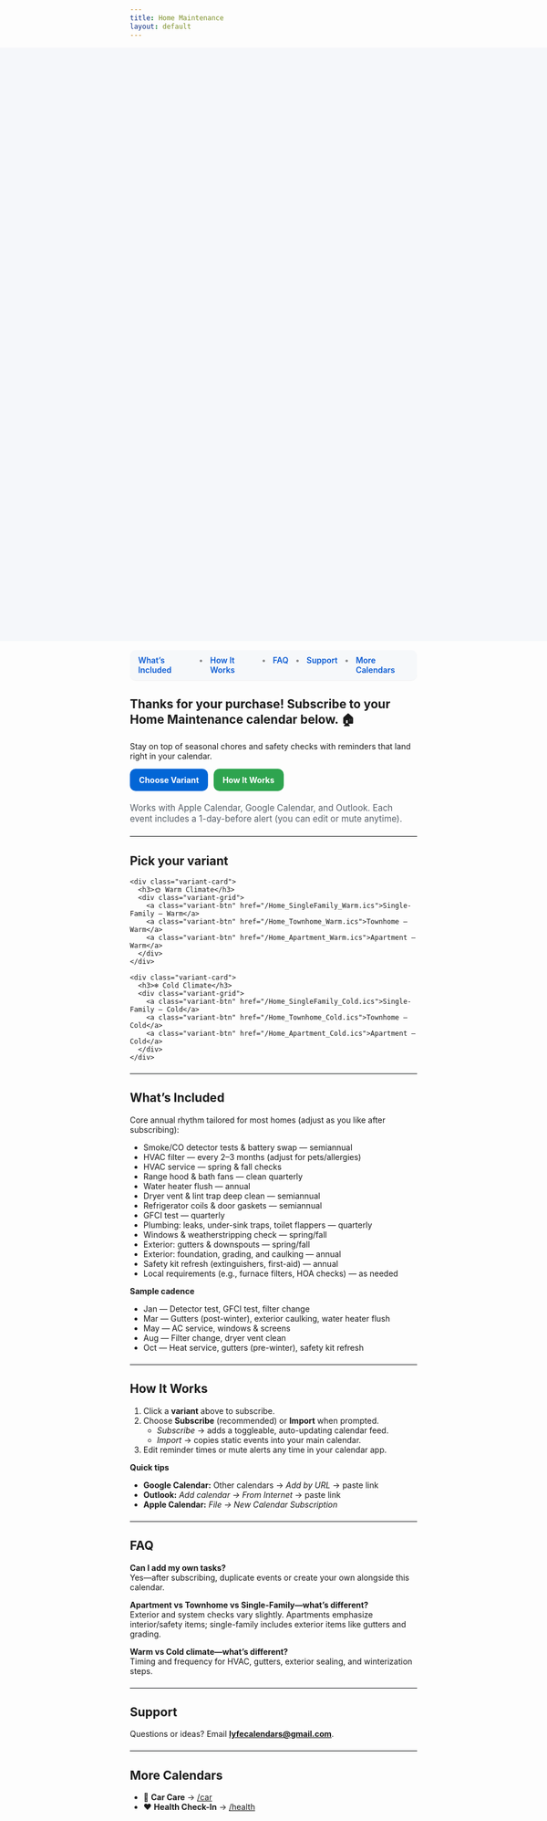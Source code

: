 ```yaml
---
title: Home Maintenance
layout: default
---
```


<!-- =================== PAGE STYLES =================== -->
<style>
/* Hide the Cayman header on this page */
.page-header { display:none !important; }

/* Full-bleed hero: edge-to-edge, tall enough to fill the top area */
.hero-bleed{
  width: 100vw;
  height: clamp(220px, 38vh, 520px);   /* fills the top of the screen */
  position: relative;
  left: 50%;
  margin-left: -50vw;
  margin-right: -50vw;
  background-repeat: no-repeat;
  background-position: center top;
  background-size: contain;            /* show the entire image (no crop) */
  background-color: #f5f7fa;           /* subtle page-matching backdrop */
  max-width: none !important;
}

/* In-page nav */
.lc-nav{
  display:flex; gap:.75rem; justify-content:center;
  background:#f6f8fa; padding:.6rem .9rem; border-radius:10px;
  margin: 1rem auto 1.25rem; width:fit-content;
  box-shadow:0 1px 0 rgba(0,0,0,.04);
}
.lc-nav a{ text-decoration:none; font-weight:600; color:#0b5bd3; }
.lc-nav a:hover{ text-decoration:underline; }
.lc-nav span{ opacity:.5 }

/* Buttons */
.lc-btns{ display:flex; gap:.6rem; flex-wrap:wrap; margin:.9rem 0 1.25rem; }
.lc-btn{
  display:inline-block; padding:.7rem 1rem; border-radius:10px;
  background:#2ea44f; color:#fff !important; font-weight:700; text-decoration:none;
}
.lc-btn.secondary{ background:#0366d6; }

/* Variant grid */
.variant-wrap{ margin:1rem 0 1.25rem; }
.variant-grid{
  display:grid; grid-template-columns: repeat(4, minmax(160px,1fr));
  gap:.6rem;
}
.variant-btn{
  display:block; text-align:center; padding:.7rem 1rem; border-radius:10px;
  background:#111827; color:#fff; font-weight:700; text-decoration:none;
}
.variant-btn:hover{ filter:brightness(1.08); }

.lc-meta{ color:#586069; font-size:.95rem; }
hr.lite{ border:0; border-top:1px solid #eaecef; margin:1.25rem 0; }

@media (max-width: 960px){
  .variant-grid{ grid-template-columns: repeat(2, minmax(160px,1fr)); }
}
@media (max-width: 560px){
  .variant-grid{ grid-template-columns: 1fr; }
}
</style>

<!-- =================== HERO IMAGE (no overlay) =================== -->
<div class="hero-bleed"
     style="background-image:url('{{ "/purchase-hero.png?v=120" | relative_url }}');">
</div>

<!-- =================== HERO IMAGE (no overlay) =================== -->
<div class="hero-bleed"
     style="background-image:url('{{ "/home-hero.png?v=1" | relative_url }}');">
</div>

<!-- =================== IN-PAGE MENU =================== -->
<div class="lc-nav" role="navigation" aria-label="Home Maintenance sections">
  <a href="#whats-included">What’s Included</a>
  <span>•</span>
  <a href="#how-it-works">How It Works</a>
  <span>•</span>
  <a href="#faq">FAQ</a>
  <span>•</span>
  <a href="#support">Support</a>
  <span>•</span>
  <a href="#more-calendars">More Calendars</a>
</div>

<!-- =================== MAIN CONTENT =================== -->
## Thanks for your purchase! Subscribe to your Home Maintenance calendar below. 🏠
Stay on top of seasonal chores and safety checks with reminders that land right in your calendar.

<div class="lc-btns">
  <a class="lc-btn secondary" href="#variants">Choose Variant</a>
  <a class="lc-btn" href="#how-it-works">How It Works</a>
</div>

<div class="lc-meta">
Works with Apple Calendar, Google Calendar, and Outlook. Each event includes a 1-day-before alert (you can edit or mute anytime).
</div>

<hr class="lite" />

## <a id="variants"></a>Pick your variant

<div class="variant-wrap">
  <div class="variant-columns">

    <div class="variant-card">
      <h3>🌞 Warm Climate</h3>
      <div class="variant-grid">
        <a class="variant-btn" href="/Home_SingleFamily_Warm.ics">Single-Family — Warm</a>
        <a class="variant-btn" href="/Home_Townhome_Warm.ics">Townhome — Warm</a>
        <a class="variant-btn" href="/Home_Apartment_Warm.ics">Apartment — Warm</a>
      </div>
    </div>

    <div class="variant-card">
      <h3>❄️ Cold Climate</h3>
      <div class="variant-grid">
        <a class="variant-btn" href="/Home_SingleFamily_Cold.ics">Single-Family — Cold</a>
        <a class="variant-btn" href="/Home_Townhome_Cold.ics">Townhome — Cold</a>
        <a class="variant-btn" href="/Home_Apartment_Cold.ics">Apartment — Cold</a>
      </div>
    </div>

  </div>
</div>

<hr class="lite" />

## <a id="whats-included"></a>What’s Included
Core annual rhythm tailored for most homes (adjust as you like after subscribing):

- Smoke/CO detector tests & battery swap — semiannual  
- HVAC filter — every 2–3 months (adjust for pets/allergies)  
- HVAC service — spring & fall checks  
- Range hood & bath fans — clean quarterly  
- Water heater flush — annual  
- Dryer vent & lint trap deep clean — semiannual  
- Refrigerator coils & door gaskets — semiannual  
- GFCI test — quarterly  
- Plumbing: leaks, under-sink traps, toilet flappers — quarterly  
- Windows & weatherstripping check — spring/fall  
- Exterior: gutters & downspouts — spring/fall  
- Exterior: foundation, grading, and caulking — annual  
- Safety kit refresh (extinguishers, first-aid) — annual  
- Local requirements (e.g., furnace filters, HOA checks) — as needed

**Sample cadence**
- Jan — Detector test, GFCI test, filter change  
- Mar — Gutters (post-winter), exterior caulking, water heater flush  
- May — AC service, windows & screens  
- Aug — Filter change, dryer vent clean  
- Oct — Heat service, gutters (pre-winter), safety kit refresh

<hr class="lite" />

## <a id="how-it-works"></a>How It Works
1. Click a **variant** above to subscribe.  
2. Choose **Subscribe** (recommended) or **Import** when prompted.  
   - *Subscribe* → adds a toggleable, auto-updating calendar feed.  
   - *Import* → copies static events into your main calendar.  
3. Edit reminder times or mute alerts any time in your calendar app.

**Quick tips**
- **Google Calendar:** Other calendars → *Add by URL* → paste link  
- **Outlook:** *Add calendar → From Internet* → paste link  
- **Apple Calendar:** *File → New Calendar Subscription*

<hr class="lite" />

## <a id="faq"></a>FAQ
**Can I add my own tasks?**  
Yes—after subscribing, duplicate events or create your own alongside this calendar.

**Apartment vs Townhome vs Single-Family—what’s different?**  
Exterior and system checks vary slightly. Apartments emphasize interior/safety items; single-family includes exterior items like gutters and grading.

**Warm vs Cold climate—what’s different?**  
Timing and frequency for HVAC, gutters, exterior sealing, and winterization steps.

<hr class="lite" />

## <a id="support"></a>Support
Questions or ideas? Email **lyfecalendars@gmail.com**.

<hr class="lite" />

## <a id="more-calendars"></a>More Calendars
- 🚗 **Car Care** → [/car](/car)  
- ❤️ **Health Check-In** → [/health](/health)
